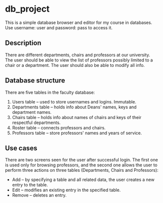 # db_project
This is a simple database browser and editor for my course in databases.
Use username: user and password: pass to access it.

## Description
There are different departments, chairs and professors at our university. The user should be able to view the list of professors possibly limited to a chair or a department. The user should also be able to modify all info.

## Database structure
There are five tables in the faculty database:
1. Users table – used to store usernames and logins. Immutable.
2. Departments table – holds info about Deans' names, keys and department names.
3. Chairs table – holds info about names of chairs and keys of their respectful departments.
4. Roster table – connects professors and chairs.
5. Professors table – store professors' names and years of service.

## Use cases
There are two screens seen for the user after successful login. The first one is used only for browsing professors, and the second one allows the user to perform three actions on three tables (Departments, Chairs and Professors):
* Add – by specifying a table and all related data, the user creates a new entry to the table.
* Edit – modifies an existing entry in the specified table.
* Remove – deletes an entry.
